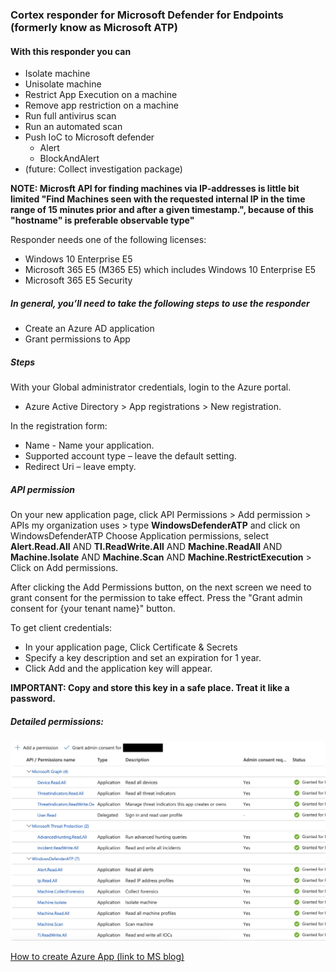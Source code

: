 ### Cortex responder for Microsoft Defender for Endpoints (formerly know as Microsoft ATP)

#### With this responder you can

* Isolate machine
* Unisolate machine
* Restrict App Execution on a machine
* Remove app restriction on a machine
* Run full antivirus scan
* Run an automated scan
* Push IoC to Microsoft defender
  * Alert
  * BlockAndAlert
* (future: Collect investigation package)

**NOTE: Microsft API for finding machines via IP-addresses is little bit limited "Find Machines seen with the requested internal IP in the time range of 15 minutes prior and after a given timestamp.", because of this "hostname" is preferable observable type"**

Responder needs one of the following licenses:

* Windows 10 Enterprise E5
* Microsoft 365 E5 (M365 E5) which includes Windows 10 Enterprise E5
* Microsoft 365 E5 Security

##### In general, you’ll need to take the following steps to use the responder

* Create an Azure AD application
* Grant permissions to App

##### Steps

With your Global administrator credentials, login to the Azure portal.   
* Azure Active Directory > App registrations > New registration.

In the registration form:

* Name - Name your application.
* Supported account type – leave the default setting.
* Redirect Uri – leave empty.

##### API permission

On your new application page, click API Permissions > Add permission > APIs my organization uses > type **WindowsDefenderATP** and click on WindowsDefenderATP
Choose Application permissions, select **Alert.Read.All** AND **TI.ReadWrite.All** AND **Machine.ReadAll** AND **Machine.Isolate** AND **Machine.Scan** AND **Machine.RestrictExecution** > Click on Add permissions.

After clicking the Add Permissions button, on the next screen we need to grant consent for the permission to take effect.
Press the "Grant admin consent for {your tenant name}" button.

To get client credentials:

* In your application page, Click Certificate & Secrets
* Specify a key description and set an expiration for 1 year.
* Click Add and the application key will appear.

**IMPORTANT: Copy and store this key in a safe place. Treat it like a password.**

##### Detailed permissions:
![Permissions](assets/thehive_integration.jpg)

[How to create Azure App (link to MS blog)](https://techcommunity.microsoft.com/t5/microsoft-defender-for-endpoint/wdatp-api-hello-world-or-using-a-simple-powershell-script-to/ba-p/326813)
